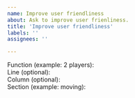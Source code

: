```yaml
---
name: Improve user friendliness
about: Ask to improve user frienliness.
title: 'Improve user friendliness'
labels: ''
assignees: ''

---
```

Function (example: 2 players): 
<br>
Line (optional): 
<br>
Column (optional):
<br>
Section (example: moving): 
<br>

